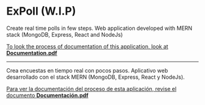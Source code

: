 # ExPoll (W.I.P)

Create real time polls in few steps. Web application developed with MERN stack (MongoDB, Express, React and NodeJs)

[To look the process of documentation of this application, look at **Documentation.pdf**](https://drive.google.com/file/d/1DV1b_pHXcVVisL9MozRuppsDdLn-7IvU/view?usp=sharing)

---

Crea encuestas en tiempo real con pocos pasos. Aplicativo web desarrollado con el stack MERN (MongoDB, Express, React y NodeJs).

[Para ver la documentación del proceso de esta aplicación, revise el documento **Documentación.pdf**](https://drive.google.com/file/d/1_jtwkCKUuMxlhAb6IfJ1Qzp9u6fpD7pf/view?usp=sharing)
